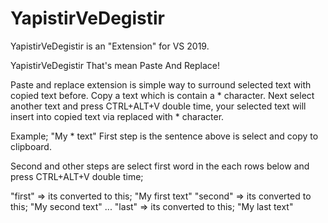 # YapistirVeDegistir
YapistirVeDegistir is an "Extension" for VS 2019.

YapistirVeDegistir That's mean Paste And Replace!

Paste and replace extension is simple way to surround selected text with copied text before.
Copy a text which is contain a * character.
Next select another text and press CTRL+ALT+V double time, your selected text will insert into copied text via replaced with * character.

Example; "My * text"
First step is the sentence above is select and copy to clipboard.

Second and other steps are select first word in the each rows below and press CTRL+ALT+V double time;

"first" => its converted to this; "My first text"
"second" => its converted to this; "My second text"
...
"last" => its converted to this; "My last text" 
